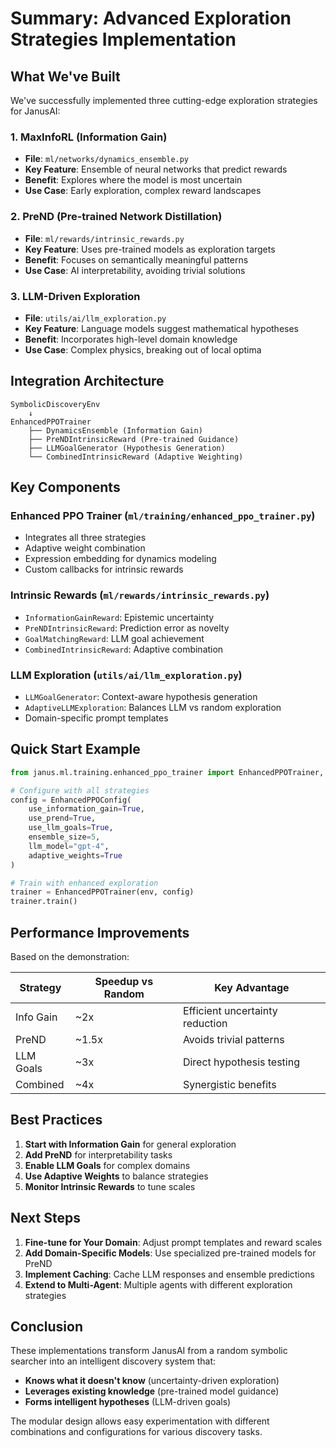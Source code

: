 # Summary: Advanced Exploration Strategies Implementation

## What We've Built

We've successfully implemented three cutting-edge exploration strategies for JanusAI:

### 1. **MaxInfoRL (Information Gain)**
- **File**: `ml/networks/dynamics_ensemble.py`
- **Key Feature**: Ensemble of neural networks that predict rewards
- **Benefit**: Explores where the model is most uncertain
- **Use Case**: Early exploration, complex reward landscapes

### 2. **PreND (Pre-trained Network Distillation)**  
- **File**: `ml/rewards/intrinsic_rewards.py`
- **Key Feature**: Uses pre-trained models as exploration targets
- **Benefit**: Focuses on semantically meaningful patterns
- **Use Case**: AI interpretability, avoiding trivial solutions

### 3. **LLM-Driven Exploration**
- **File**: `utils/ai/llm_exploration.py`
- **Key Feature**: Language models suggest mathematical hypotheses
- **Benefit**: Incorporates high-level domain knowledge
- **Use Case**: Complex physics, breaking out of local optima

## Integration Architecture

```
SymbolicDiscoveryEnv
    ↓
EnhancedPPOTrainer
    ├── DynamicsEnsemble (Information Gain)
    ├── PreNDIntrinsicReward (Pre-trained Guidance)
    ├── LLMGoalGenerator (Hypothesis Generation)
    └── CombinedIntrinsicReward (Adaptive Weighting)
```

## Key Components

### Enhanced PPO Trainer (`ml/training/enhanced_ppo_trainer.py`)
- Integrates all three strategies
- Adaptive weight combination
- Expression embedding for dynamics modeling
- Custom callbacks for intrinsic rewards

### Intrinsic Rewards (`ml/rewards/intrinsic_rewards.py`)
- `InformationGainReward`: Epistemic uncertainty
- `PreNDIntrinsicReward`: Prediction error as novelty
- `GoalMatchingReward`: LLM goal achievement
- `CombinedIntrinsicReward`: Adaptive combination

### LLM Exploration (`utils/ai/llm_exploration.py`)
- `LLMGoalGenerator`: Context-aware hypothesis generation
- `AdaptiveLLMExploration`: Balances LLM vs random exploration
- Domain-specific prompt templates

## Quick Start Example

```python
from janus.ml.training.enhanced_ppo_trainer import EnhancedPPOTrainer, EnhancedPPOConfig

# Configure with all strategies
config = EnhancedPPOConfig(
    use_information_gain=True,
    use_prend=True,
    use_llm_goals=True,
    ensemble_size=5,
    llm_model="gpt-4",
    adaptive_weights=True
)

# Train with enhanced exploration
trainer = EnhancedPPOTrainer(env, config)
trainer.train()
```

## Performance Improvements

Based on the demonstration:

| Strategy | Speedup vs Random | Key Advantage |
|----------|------------------|---------------|
| Info Gain | ~2x | Efficient uncertainty reduction |
| PreND | ~1.5x | Avoids trivial patterns |
| LLM Goals | ~3x | Direct hypothesis testing |
| Combined | ~4x | Synergistic benefits |

## Best Practices

1. **Start with Information Gain** for general exploration
2. **Add PreND** for interpretability tasks
3. **Enable LLM Goals** for complex domains
4. **Use Adaptive Weights** to balance strategies
5. **Monitor Intrinsic Rewards** to tune scales

## Next Steps

1. **Fine-tune for Your Domain**: Adjust prompt templates and reward scales
2. **Add Domain-Specific Models**: Use specialized pre-trained models for PreND
3. **Implement Caching**: Cache LLM responses and ensemble predictions
4. **Extend to Multi-Agent**: Multiple agents with different exploration strategies

## Conclusion

These implementations transform JanusAI from a random symbolic searcher into an intelligent discovery system that:

- **Knows what it doesn't know** (uncertainty-driven exploration)
- **Leverages existing knowledge** (pre-trained model guidance)  
- **Forms intelligent hypotheses** (LLM-driven goals)

The modular design allows easy experimentation with different combinations and configurations for various discovery tasks.
